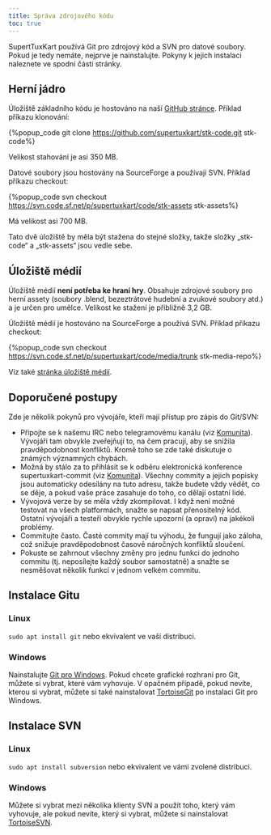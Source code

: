 ```yaml
---
title: Správa zdrojového kódu
toc: true
---
```

SupertTuxKart používá Git pro zdrojový kód a SVN pro datové soubory. Pokud je tedy nemáte, nejprve je nainstalujte. Pokyny k jejich instalaci naleznete ve spodní části stránky.

## Herní jádro

Úložiště základního kódu je hostováno na naší [GitHub stránce](https://github.com/supertuxkart/stk-code). Příklad příkazu klonování:

{%popup_code
git clone https://github.com/supertuxkart/stk-code.git stk-code%}

Velikost stahování je asi 350 MB.

Datové soubory jsou hostovány na SourceForge a používají SVN. Příklad příkazu checkout:

{%popup_code
svn checkout https://svn.code.sf.net/p/supertuxkart/code/stk-assets stk-assets%}

Má velikost asi 700 MB.

Tato dvě úložiště by měla být stažena do stejné složky, takže složky „stk-code“ a „stk-assets“ jsou vedle sebe.

## Úložiště médií

Úložiště médií **není potřeba ke hraní hry**. Obsahuje zdrojové soubory pro herní assety (soubory .blend, bezeztrátové hudební a zvukové soubory atd.) a je určen pro umělce. Velikost ke stažení je přibližně 3,2 GB.

Úložiště médií je hostováno na SourceForge a používá SVN. Příklad příkazu checkout:

{%popup_code
svn checkout https://svn.code.sf.net/p/supertuxkart/code/media/trunk stk-media-repo%}

Viz také [stránka úložiště médií](Media_Repo).

## Doporučené postupy

Zde je několik pokynů pro vývojáře, kteří mají přístup pro zápis do Git/SVN:

* Připojte se k našemu IRC nebo telegramovému kanálu (viz [Komunita](Community)). Vývojáři tam obvykle zveřejňují to, na čem pracují, aby se snížila pravděpodobnost konfliktů. Kromě toho se zde také diskutuje o známých významných chybách.
* Možná by stálo za to přihlásit se k odběru elektronická konference supertuxkart-commit (viz [Komunita](Komunita)). Všechny commity a jejich popisky jsou automaticky odesílány na tuto adresu, takže budete vždy vědět, co se děje, a pokud vaše práce zasahuje do toho, co dělají ostatní lidé.
* Vývojová verze by se měla vždy zkompilovat. I když není možné testovat na všech platformách, snažte se napsat přenositelný kód. Ostatní vývojáři a testeři obvykle rychle upozorní (a opraví) na jakékoli problémy.
* Commitujte často. Časté commity mají tu výhodu, že fungují jako záloha, což snižuje pravděpodobnost časově náročných konfliktů sloučení.
* Pokuste se zahrnout všechny změny pro jednu funkci do jednoho commitu (tj. neposílejte každý soubor samostatně) a snažte se nesměšovat několik funkcí v jednom velkém commitu.

## Instalace Gitu

### Linux
`sudo apt install git` nebo ekvivalent ve vaší distribuci.

### Windows
Nainstalujte [Git pro Windows](https://github.com/git-for-windows/git/releases/latest). Pokud chcete grafické rozhraní pro Git, můžete si vybrat, které vám vyhovuje. V opačném případě, pokud nevíte, kterou si vybrat, můžete si také nainstalovat [TortoiseGit](https://tortoisegit.org/download) po instalaci Git pro Windows.

## Instalace SVN

### Linux
`sudo apt install subversion` nebo ekvivalent ve vámi zvolené distribuci.

### Windows
Můžete si vybrat mezi několika klienty SVN a použít toho, který vám vyhovuje, ale pokud nevíte, který si vybrat, můžete si nainstalovat [TortoiseSVN](https://tortoisesvn.net/downloads.html).
